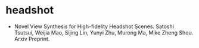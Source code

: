 # headshot

- Novel View Synthesis for High-fidelity Headshot Scenes. Satoshi Tsutsui, Weijia Mao, Sijing Lin, Yunyi Zhu, Murong Ma, Mike Zheng Shou. Arxiv Preprint.
